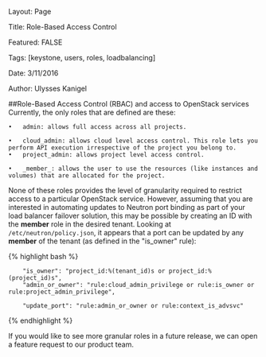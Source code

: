 Layout: Page

Title: Role-Based Access Control

Featured: FALSE

Tags: [keystone, users, roles, loadbalancing]

Date: 3/11/2016

Author: Ulysses Kanigel

##Role-Based Access Control (RBAC) and access to OpenStack services
Currently, the only roles that are defined are these:

	•	admin: allows full access across all projects.
	
	•	cloud_admin: allows cloud level access control. This role lets you perform API execution irrespective of the project you belong to.
	•	project_admin: allows project level access control.
	
	•	_member_: allows the user to use the resources (like instances and volumes) that are allocated for the project.

None of these roles provides the level of granularity required to restrict access to a particular OpenStack service.
However, assuming that you are interested in automating updates to Neutron port binding as part of your load balancer failover solution, this may be possible by creating an ID with the **member** role in the desired tenant. Looking at `/etc/neutron/policy.json`, it appears that a port can be updated by any **member** of the tenant (as defined in the "is_owner" rule):

{% highlight bash %}
```
    "is_owner": "project_id:%(tenant_id)s or project_id:%(project_id)s",
    "admin_or_owner": "rule:cloud_admin_privilege or rule:is_owner or rule:project_admin_privilege",

    "update_port": "rule:admin_or_owner or rule:context_is_advsvc"

```
{% endhighlight %}

If you would like to see more granular roles in a future release, we can open a feature request to our product team.
